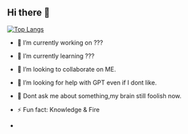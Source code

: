 ## Hi there 👋

<!--
**MWCIFJ/MWCIFJ** is a ✨ _special_ ✨ repository because its `README.md` (this file) appears on your GitHub profile.

Here are some ideas to get you started:
-->
[![Top Langs](https://github-readme-stats.vercel.app/api/top-langs/?username=MWCIFJ)](https://github.com/MWCIFJ/github-readme-stats)

- 🔭 I’m currently working on ???
- 🌱 I’m currently learning ???
- 👯 I’m looking to collaborate on ME.
- 🤔 I’m looking for help with GPT even if I dont like.
- 💬 Dont ask me about something,my brain still foolish now.
- ⚡ Fun fact: Knowledge & Fire

- 
<!--
- 🔭 I’m currently working on ...
- 🌱 I’m currently learning ...
- 👯 I’m looking to collaborate on ME.
- 🤔 I’m looking for help with ...
- 💬 Ask me about ...
- 📫 How to reach me: ...
- 😄 Pronouns: ...
- ⚡ Fun fact: ...
-->
